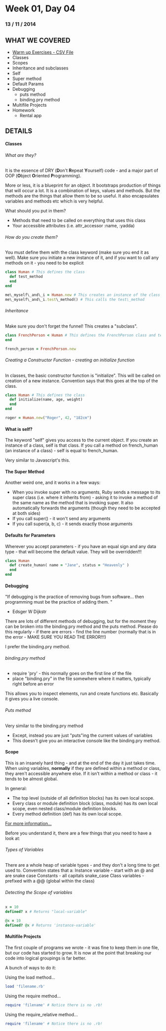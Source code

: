 Week 01, Day 04
===============
### 13 / 11 / 2014

WHAT WE COVERED
---------------

* [Warm up Exercises - CSV File](https://gist.github.com/FluffyJack/b134abde0de13dba2a97)
* Classes
* Scopes
* Inheritance and subclasses
* Self
* Super method
* Default Params
* Debugging
  * puts method
  * binding.pry method
* Multifile Projects
* Homework
  * Rental app

DETAILS
-------


#### Classes

###### What are they?

It is the essence of DRY (**D**on't **R**epeat **Y**ourself) code - and a major part of OOP (**O**bject **O**riented **P**rogramming).

More or less, it is a blueprint for an object.  It bootstraps production of things that will occur a lot.
It is a combination of keys, values and methods.  But the methods are the things that allow them to be so useful.  It also encapsulates variables and methods etc which is very helpful.

What should you put in them?
* Methods that need to be called on everything that uses this class
* Your accessible attributes (i.e. attr_accessor :name, :yadda)


###### How do you create them?

You must define them with the class keyword (make sure you end it as well).  Make sure you initiate a new instance of it, and if you want to call any methods on it - you need to be explicit

```ruby
class Human # This defines the class
  def test_method
  end
end

me\_myself\_and\_i = Human.new # This creates an instance of the class
me\_myself\_and\_i.test\_method() # This calls the test\_method
```

###### Inheritance

Make sure you don't forget the funnel!  This creates a "subclass".

```ruby
class FrenchPerson < Human # This defines the FrenchPerson class and tells it to copy everything from the Human class
end

french_person = FrenchPerson.new
```

###### Creating a Constructor Function - creating an initialize function

In classes, the basic constructor function is "initialize".  This will be called on creation of a new instance.
Convention says that this goes at the top of the class.

```ruby
class Human # This defines the class
  def initialize(name, age, weight)
  end
end

roger = Human.new("Roger", 42, "182cm")
```

#### What is self?

The keyword "self" gives you access to the current object.  If you create an instance of a class, self is that class.  If you call a method on french\_human (an instance of a class) - self is equal to french\_human.

Very similar to Javascript's this.

#### The Super Method

Another weird one, and it works in a few ways:
* When you invoke super with no arguments, Ruby sends a message to its super class (i.e. where it inherits from) - asking it to invoke a method of the same name as the method that is invoking super.  It also automatically forwards the arguments (though they need to be accepted at both sides)
* If you call super() - it won't send any arguments
* If you call super(a, b, c) - it sends exactly those arguments

#### Defaults for Parameters

Wherever you accept parameters - if you have an equal sign and any data type - that will become the default value.  They will be overridden!!!

```ruby
class Human
  def create_human( name = "Jane", status = "Heavenly" )
  end
end
```

#### Debugging

"If debugging is the practice of removing bugs from software... then programming must be the practice of adding them. "
- Edsger W Dijkstr

There are lots of different methods of debugging, but for the moment they can be broken into the binding.pry method and the puts method.  Please do this regularly - if there are errors - find the line number (normally that is in the error - MAKE SURE YOU READ THE ERROR!!!)

I prefer the binding.pry method.

###### binding.pry method

* require 'pry' - this normally goes on the first line of the file
* place "binding.pry" in the file somewhere where it matters, typically right before an error

This allows you to inspect elements, run and create functions etc.  Basically it gives you a live console.

###### Puts method

Very similar to the binding.pry method
* Except, instead you are just "puts"ing the current values of variables
* This doesn't give you an interactive console like the binding.pry method.

#### Scope

This is an insanely hard thing - and at the end of the day it just takes time.  When using variables, **normally** if they are defined within a method or class, they aren't accessible anywhere else.  If it isn't within a method or class - it tends to be almost global.

In general:
* The top level (outside of all definition blocks) has its own local scope.
* Every class or module definition block (class, module) has its own local scope, even nested class/module definition blocks.
* Every method definition (def) has its own local scope.

[For more information...](http://www.techotopia.com/index.php/Ruby_Variable_Scope)

Before you understand it, there are a few things that you need to have a look at:

###### Types of Variables

There are a whole heap of variable types - and they don't a long time to get used to.  Convention states that a:
  Instance variable - start with an @ and are snake case
  Constants - all capitals snake_case
  Class variables - prefixed with a @@ (global within the class)

###### Detecting the Scope of variables

```ruby
x = 10
defined? x # Returns "local-variable"

@x = 10
defined? @x # Returns 'instance-variable'
```


#### Multifile Projects

The first couple of programs we wrote - it was fine to keep them in one file, but our code has started to grow.  It is now at the point that breaking our code into logical groupings is far better.  

A bunch of ways to do it:

Using the load method...

```ruby
load 'filename.rb'
```

Using the require method...

```ruby
require 'filename' # Notice there is no .rb!
```

Using the require_relative method...

```ruby
require 'filename' # Notice there is no .rb!
```







